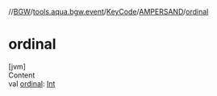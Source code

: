 //[BGW](../../../../index.md)/[tools.aqua.bgw.event](../../index.md)/[KeyCode](../index.md)/[AMPERSAND](index.md)/[ordinal](ordinal.md)



# ordinal  
[jvm]  
Content  
val [ordinal](ordinal.md): [Int](https://kotlinlang.org/api/latest/jvm/stdlib/kotlin/-int/index.html)  



